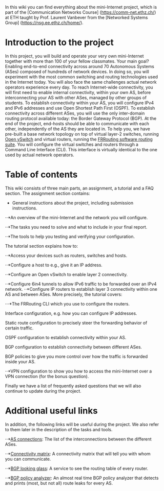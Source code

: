 In this wiki you can find everything about the mini-Internet project,
which is part of the [Communication Networks Course] (https://comm-net.ethz.ch/) at ETH taught by Prof. Laurent Vanbever
from the [Networked Systems Group] (https://nsg.ee.ethz.ch/home/).

# Introduction to the project
In this project, you will build and operate your very own mini-Internet
together with more than 100 of your fellow classmates. Your main goal? Enabling
end-to-end connectivity across around 70 Autonomous Systems (ASes) composed
of hundreds of network devices. In doing so, you will experiment with the most
common switching and routing technologies used in the Internet today. You will
also face the same challenges actual network operators experience every day.
To reach Internet-wide connectivity, you will first need to enable internal
connectivity, within your own AS, before interconnecting your AS with
other ASes, managed by other groups of students. To establish connectivity
within your AS, you will configure IPv4 and IPv6 addresses and use Open
Shortest Path First (OSPF). To establish connectivity across different
ASes, you will use the only inter-domain routing protocol available today: the
Border Gateway Protocol (BGP). At the end of the project, end-hosts should
be able to communicate with each other, independently of the AS they are
located in.
To help you, we have pre-built a base network topology on top of virtual
layer-2 switches, running [Open vSwitch](https://www.openvswitch.org/) and
virtual routers, running the [FRRouting software routing suite](https://frrouting.org/).
You will configure the virtual switches and routers through a Command Line Interface (CLI).
This interface is virtually identical to the one used by actual network operators.

# Table of contents
This wiki consists of three main parts, an assignment, a tutorial and a FAQ section. The assignment section contains:


* General instructions about the project, including submission instructions.

⋅⋅*An overview of the mini-Internet and the network you will configure.

⋅⋅*The tasks you need to solve and what to include in your final report.

⋅⋅*The tools to help you testing and verifying your configuration.

The tutorial section explains how to:


⋅⋅*Access your devices such as routers, switches and hosts.

⋅⋅*Configure a host to e.g., give it an IP address.

⋅⋅*Configure an Open vSwitch to enable layer 2 connectivity.

⋅⋅*Configure 6in4 tunnels to allow IPv6 traffic to be forwarded over an IPv4 network.
⋅⋅*Configure IP routers to establish layer 3 connectivity within one AS and between ASes. More precisely, the tutorial covers:


⋅⋅⋅*The FRRouting CLI which you use to configure the routers.

Interface configuration, e.g. how you can configure IP addresses.

Static route configuration to precisely steer the forwarding behavior of certain traffic.

OSPF configuration to establish connectivity within your AS.

BGP configuration to establish connectivity between different ASes.

BGP policies to give you more control over how the traffic is forwarded inside your AS.



⋅⋅*VPN configuration to show you how to access the mini-Internet over a VPN connection (for the bonus question).

Finally we have a list of frequently asked questions that we will also continue to update during the project.

# Additional useful links
In addition, the following links will be useful during the project. We also refer to them later in the description of the tasks and tools.


⋅⋅*[AS connections](https://comm-net.ethz.ch/routing_project/as_connections): The list of the interconnections between the different ASes.

⋅⋅*[Connectivity matrix](https://comm-net.ethz.ch/routing_project/matrix/matrix.html): A connectivity matrix that will tell you with whom you can communicate.

⋅⋅*[BGP looking glass](https://comm-net.ethz.ch/routing_project/looking_glass/G1/NEWY.txt): A service to see the routing table of every router.

⋅⋅*[BGP policy analyzer](https://comm-net.ethz.ch/routing_project/bgp_analyzer/analysis.html): An almost real time BGP policy analyzer that detects and prints (most, but not all) route leaks for every AS.
